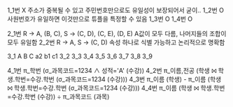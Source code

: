1_1번  X
주소가 중복될 수 있고 주민번호만으로도 유일성이 보장되어서 굳이..
1_2번  O
사원번호가 유일하면 이것만으로 튜플을 특정할 수 있음
1_3번  O
1_4번  O

2_1번 R -> A, (B, C), S -> (C, D), (C, E), (D, E)
A값이 모두 다름, 나머지들의 조합이 모두 유일함
2_2번 R -> A, S -> (C, D)
속성 하나로 식별 가능하고 논리적으로 명확함

3_1
A  B	C
a2  b1	c1
3_2
3_3
3_4
3_5
3_6
3_7
3_8
3_9

4_1번  π_학번 (σ_과목코드=1234 ∧ 성적='A' (수강))
4_2번  π_이름,전공 (학생 ⨝ 학생.학번=수강.학번 (σ_과목코드=1234 (수강)))
4_3번  π_이름 (학생) - π_이름 (학생 ⨝ 학생.학번=수강.학번 (σ_과목코드=1234 (수강)))
4_4번  π_이름 (학생 ⨝ 학생.학번=수강.학번 (수강)) ÷ π_과목코드 (과목)
